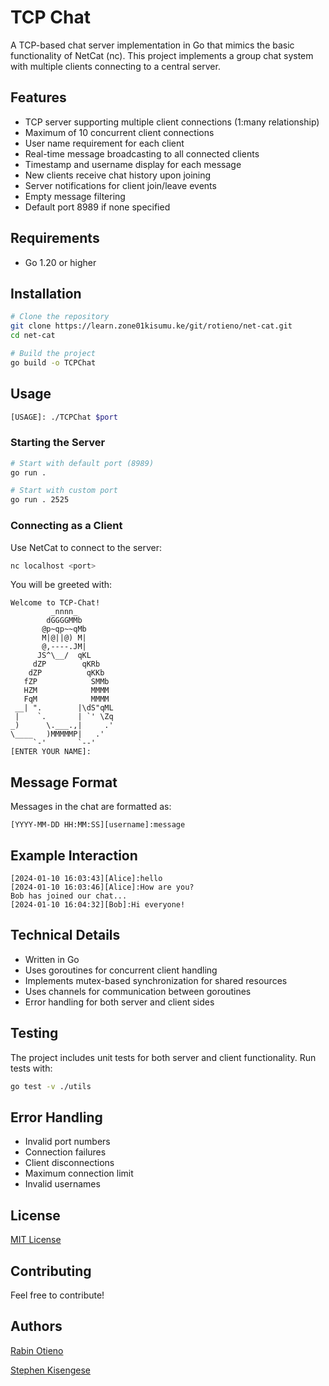 # TCP Chat

A TCP-based chat server implementation in Go that mimics the basic functionality of NetCat (nc). This project implements a group chat system with multiple clients connecting to a central server.

## Features

- TCP server supporting multiple client connections (1:many relationship)
- Maximum of 10 concurrent client connections
- User name requirement for each client
- Real-time message broadcasting to all connected clients
- Timestamp and username display for each message
- New clients receive chat history upon joining
- Server notifications for client join/leave events
- Empty message filtering
- Default port 8989 if none specified

## Requirements

- Go 1.20 or higher

## Installation

```bash
# Clone the repository
git clone https://learn.zone01kisumu.ke/git/rotieno/net-cat.git
cd net-cat

# Build the project
go build -o TCPChat
```

## Usage

```bash
[USAGE]: ./TCPChat $port
```

### Starting the Server

```bash
# Start with default port (8989)
go run .

# Start with custom port
go run . 2525
```

### Connecting as a Client

Use NetCat to connect to the server:

```bash
nc localhost <port>
```

You will be greeted with:
```
Welcome to TCP-Chat!
         _nnnn_
        dGGGGMMb
       @p~qp~~qMb
       M|@||@) M|
       @,----.JM|
      JS^\__/  qKL
     dZP        qKRb
    dZP          qKKb
   fZP            SMMb
   HZM            MMMM
   FqM            MMMM
 __| ".        |\dS"qML
 |    `.       | `' \Zq
_)      \.___.,|     .'
\____   )MMMMMP|   .'
     `-'       `--'
[ENTER YOUR NAME]:
```

## Message Format

Messages in the chat are formatted as:
```
[YYYY-MM-DD HH:MM:SS][username]:message
```

## Example Interaction

```
[2024-01-10 16:03:43][Alice]:hello
[2024-01-10 16:03:46][Alice]:How are you?
Bob has joined our chat...
[2024-01-10 16:04:32][Bob]:Hi everyone!
```

## Technical Details

- Written in Go
- Uses goroutines for concurrent client handling
- Implements mutex-based synchronization for shared resources
- Uses channels for communication between goroutines
- Error handling for both server and client sides


## Testing

The project includes unit tests for both server and client functionality. Run tests with:

```bash
go test -v ./utils
```

## Error Handling

- Invalid port numbers
- Connection failures
- Client disconnections
- Maximum connection limit
- Invalid usernames

## License

[MIT License](LICENSE)

## Contributing

Feel free to contribute!

## Authors

[Rabin Otieno](https://learn.zone01kisumu.ke/git/rotieno)

[Stephen Kisengese](https://learn.zone01kisumu.ke/git/skisenge)